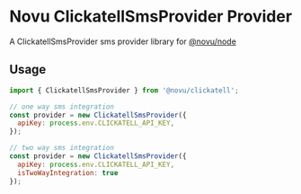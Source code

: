 # Novu ClickatellSmsProvider Provider

A ClickatellSmsProvider sms provider library for [@novu/node](https://github.com/novuhq/novu)

## Usage

```javascript
import { ClickatellSmsProvider } from '@novu/clickatell';

// one way sms integration
const provider = new ClickatellSmsProvider({
  apiKey: process.env.CLICKATELL_API_KEY,
});

// two way sms integration
const provider = new ClickatellSmsProvider({
  apiKey: process.env.CLICKATELL_API_KEY,
  isTwoWayIntegration: true
});
```
